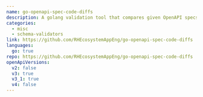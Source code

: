 ```yaml
---
name: go-openapi-spec-code-diffs
description: A golang validation tool that compares given OpenAPI specs (e.g. openapi.yaml) vis-a-vis routes (e.g. /api/v1/customer/:id) defined in golang source code and reports differences. This is useful in scenarios where you want to keep the OpenAPI specs and Code in synch.
categories:
  - misc
  - schema-validators
link: https://github.com/RHEcosystemAppEng/go-openapi-spec-code-diffs
languages:
  go: true
repo: https://github.com/RHEcosystemAppEng/go-openapi-spec-code-diffs
openApiVersions:
  v2: false
  v3: true
  v3_1: true
  v4: false
---
```

